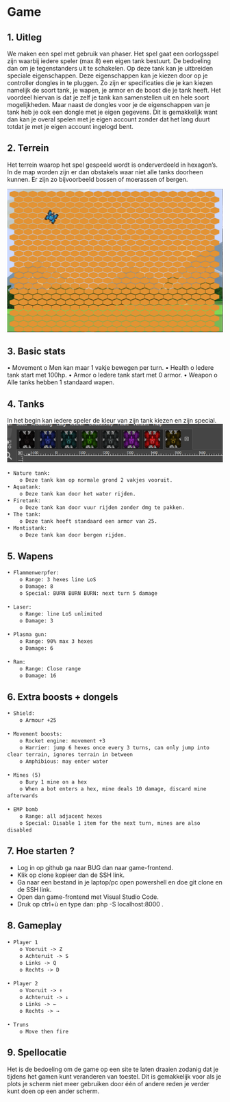 # Game

## 1. Uitleg

We maken een spel met gebruik van phaser. Het spel gaat een oorlogsspel zijn waarbij iedere speler (max 8) een eigen tank bestuurt. De bedoeling dan om je tegenstanders uit te schakelen. Op deze tank kan je uitbreiden speciale eigenschappen. Deze eigenschappen kan je kiezen door op je controller dongles in te pluggen. Zo zijn er specificaties die je kan kiezen namelijk de soort tank, je wapen, je armor en de boost die je tank heeft. Het voordeel hiervan is dat je zelf je tank kan samenstellen uit en hele soort mogelijkheden. Maar naast de dongles voor je de eigenschappen van je tank heb je ook een dongle met je eigen gegevens. Dit is gemakkelijk want dan kan je overal spelen met je eigen account zonder dat het lang duurt totdat je met je eigen account ingelogd bent.

## 2. Terrein

Het terrein waarop het spel gespeeld wordt is onderverdeeld in hexagon’s. In de map worden zijn er dan obstakels waar niet alle tanks doorheen kunnen. Er zijn zo bijvoorbeeld bossen of moerassen of bergen.

![Hexagon](./img/hexagon.png)

## 3. Basic stats

   • Movement
        o Men kan maar 1 vakje bewegen per turn.
   • Health
        o Iedere tank start met 100hp.
   • Armor
        o Iedere tank start met 0 armor.
   • Weapon
        o Alle tanks hebben 1 standaard wapen.

## 4. Tanks

In het begin kan iedere speler de kleur van zijn tank kiezen en zijn special.
![Tanks](./img/Tank_colour.png)

    • Nature tank:
        o Deze tank kan op normale grond 2 vakjes vooruit.
    • Aquatank:
        o Deze tank kan door het water rijden.
    • Firetank:
        o Deze tank kan door vuur rijden zonder dmg te pakken.
    • The tank:
        o Deze tank heeft standaard een armor van 25.
    • Montistank:
        o Deze tank kan door bergen rijden.

## 5. Wapens

    • Flammenwerpfer:
        o Range: 3 hexes line LoS
        o Damage: 8
        o Special: BURN BURN BURN: next turn 5 damage

    • Laser:
        o Range: line LoS unlimited
        o Damage: 3

    • Plasma gun:
        o Range: 90% max 3 hexes
        o Damage: 6

    • Ram:
        o Range: Close range
        o Damage: 16

## 6. Extra boosts + dongels

    • Shield:
        o Armour +25

    • Movement boosts:
        o Rocket engine: movement +3
        o Harrier: jump 6 hexes once every 3 turns, can only jump into clear terrain, ignores terrain in between
        o Amphibious: may enter water

    • Mines (5)
        o Bury 1 mine on a hex
        o When a bot enters a hex, mine deals 10 damage, discard mine afterwards

    • EMP bomb
        o Range: all adjacent hexes
        o Special: Disable 1 item for the next turn, mines are also disabled

## 7. Hoe starten ?

* Log in op github ga naar BUG dan naar game-frontend.
* Klik op clone kopieer dan de SSH link.
* Ga naar een bestand in je laptop/pc open powershell en doe git clone en de SSH link.
* Open dan game-frontend met Visual Studio Code.
* Druk op ctrl+ù en type dan: php -S localhost:8000 .

## 8. Gameplay

    • Player 1
        o Vooruit -> Z
        o Achteruit -> S
        o Links -> Q
        o Rechts -> D

    • Player 2
        o Vooruit -> ↑
        o Achteruit -> ↓
        o Links -> ←
        o Rechts -> →

    • Truns
        o Move then fire

## 9. Spellocatie

Het is de bedoeling om de game op een site te laten draaien zodanig dat je tijdens het gamen kunt veranderen van toestel. Dit is gemakkelijk voor als je plots je scherm niet meer gebruiken door één of andere reden je verder kunt doen op een ander scherm.
